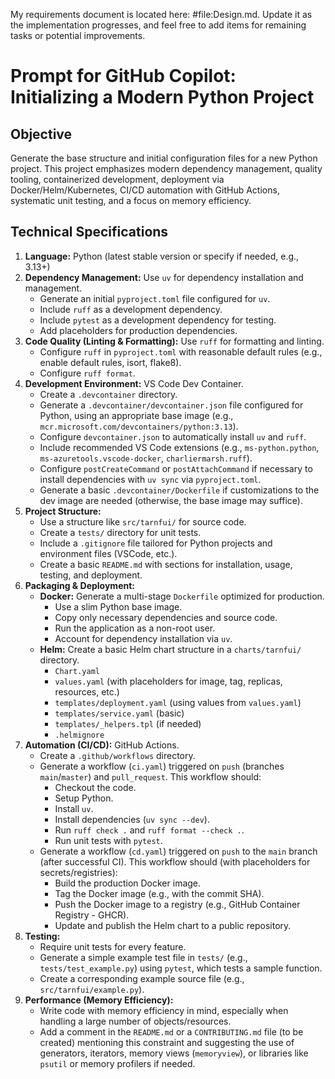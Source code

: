 My requirements document is located here: #file:Design.md. Update it as the implementation progresses, and feel free to add items for remaining tasks or potential improvements.

# Prompt for GitHub Copilot: Initializing a Modern Python Project

## Objective

Generate the base structure and initial configuration files for a new Python project. This project emphasizes modern dependency management, quality tooling, containerized development, deployment via Docker/Helm/Kubernetes, CI/CD automation with GitHub Actions, systematic unit testing, and a focus on memory efficiency.

## Technical Specifications

1. **Language:** Python (latest stable version or specify if needed, e.g., 3.13+)
2. **Dependency Management:** Use `uv` for dependency installation and management.
    * Generate an initial `pyproject.toml` file configured for `uv`.
    * Include `ruff` as a development dependency.
    * Include `pytest` as a development dependency for testing.
    * Add placeholders for production dependencies.
3. **Code Quality (Linting & Formatting):** Use `ruff` for formatting and linting.
    * Configure `ruff` in `pyproject.toml` with reasonable default rules (e.g., enable default rules, isort, flake8).
    * Configure `ruff format`.
4. **Development Environment:** VS Code Dev Container.
    * Create a `.devcontainer` directory.
    * Generate a `.devcontainer/devcontainer.json` file configured for Python, using an appropriate base image (e.g., `mcr.microsoft.com/devcontainers/python:3.13`).
    * Configure `devcontainer.json` to automatically install `uv` and `ruff`.
    * Include recommended VS Code extensions (e.g., `ms-python.python`, `ms-azuretools.vscode-docker`, `charliermarsh.ruff`).
    * Configure `postCreateCommand` or `postAttachCommand` if necessary to install dependencies with `uv sync` via `pyproject.toml`.
    * Generate a basic `.devcontainer/Dockerfile` if customizations to the dev image are needed (otherwise, the base image may suffice).
5. **Project Structure:**
    * Use a structure like `src/tarnfui/` for source code.
    * Create a `tests/` directory for unit tests.
    * Include a `.gitignore` file tailored for Python projects and environment files (VSCode, etc.).
    * Create a basic `README.md` with sections for installation, usage, testing, and deployment.
6. **Packaging & Deployment:**
    * **Docker:** Generate a multi-stage `Dockerfile` optimized for production.
        * Use a slim Python base image.
        * Copy only necessary dependencies and source code.
        * Run the application as a non-root user.
        * Account for dependency installation via `uv`.
    * **Helm:** Create a basic Helm chart structure in a `charts/tarnfui/` directory.
        * `Chart.yaml`
        * `values.yaml` (with placeholders for image, tag, replicas, resources, etc.)
        * `templates/deployment.yaml` (using values from `values.yaml`)
        * `templates/service.yaml` (basic)
        * `templates/_helpers.tpl` (if needed)
        * `.helmignore`
7. **Automation (CI/CD):** GitHub Actions.
    * Create a `.github/workflows` directory.
    * Generate a workflow (`ci.yaml`) triggered on `push` (branches `main`/`master`) and `pull_request`. This workflow should:
        * Checkout the code.
        * Setup Python.
        * Install `uv`.
        * Install dependencies (`uv sync --dev`).
        * Run `ruff check .` and `ruff format --check .`.
        * Run unit tests with `pytest`.
    * Generate a workflow (`cd.yaml`) triggered on `push` to the `main` branch (after successful CI). This workflow should (with placeholders for secrets/registries):
        * Build the production Docker image.
        * Tag the Docker image (e.g., with the commit SHA).
        * Push the Docker image to a registry (e.g., GitHub Container Registry - GHCR).
        * Update and publish the Helm chart to a public repository.
8. **Testing:**
    * Require unit tests for every feature.
    * Generate a simple example test file in `tests/` (e.g., `tests/test_example.py`) using `pytest`, which tests a sample function.
    * Create a corresponding example source file (e.g., `src/tarnfui/example.py`).
9. **Performance (Memory Efficiency):**
    * Write code with memory efficiency in mind, especially when handling a large number of objects/resources.
    * Add a comment in the `README.md` or a `CONTRIBUTING.md` file (to be created) mentioning this constraint and suggesting the use of generators, iterators, memory views (`memoryview`), or libraries like `psutil` or memory profilers if needed.
